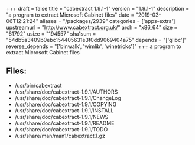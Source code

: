 +++
draft = false
title = "cabextract 1.9.1-1"
version = "1.9.1-1"
description = "a program to extract Microsoft Cabinet files"
date = "2019-03-06T12:21:24"
aliases = "/packages/2939"
categories = ['apps-extra']
upstreamurl = "http://www.cabextract.org.uk/"
arch = "x86_64"
size = "61792"
usize = "194557"
sha1sum = "54db5a3409b0ebc154405631e3f0dd9069404a75"
depends = "['glibc']"
reverse_depends = "['binwalk', 'wimlib', 'winetricks']"
+++
a program to extract Microsoft Cabinet files

## Files: 
* /usr/bin/cabextract
* /usr/share/doc/cabextract-1.9.1/AUTHORS
* /usr/share/doc/cabextract-1.9.1/ChangeLog
* /usr/share/doc/cabextract-1.9.1/COPYING
* /usr/share/doc/cabextract-1.9.1/INSTALL
* /usr/share/doc/cabextract-1.9.1/NEWS
* /usr/share/doc/cabextract-1.9.1/README
* /usr/share/doc/cabextract-1.9.1/TODO
* /usr/share/man/man1/cabextract.1.gz
